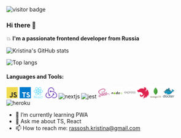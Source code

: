 ![visitor badge](https://visitor-badge.glitch.me/badge?page_id=rasskris.rasskris&left_color=black&right_color=green) 

### Hi there 👋

:boom: **I'm a passionate frontend developer from Russia**

![Kristina's GitHub stats](https://github-readme-stats.vercel.app/api?username=rasskris&theme=merko&show_icons=true)

![Top langs](https://github-readme-stats.vercel.app/api/top-langs/?username=rasskris&theme=merko&layout=compact)

<h4 align="left">Languages and Tools:</h3>
<p>
  <img src="https://raw.githubusercontent.com/devicons/devicon/master/icons/javascript/javascript-original.svg" alt="javascript" width="30" height="30"/>
  <img src="https://raw.githubusercontent.com/devicons/devicon/master/icons/typescript/typescript-original.svg" alt="typescript" width="30" height="30"/>
  <img src="https://raw.githubusercontent.com/devicons/devicon/master/icons/react/react-original-wordmark.svg" alt="react" width="30" height="30"/>
  <img src="https://raw.githubusercontent.com/devicons/devicon/master/icons/redux/redux-original.svg" alt="redux" width="30" height="30"/> 
  <img src="https://cdn.worldvectorlogo.com/logos/nextjs-2.svg" alt="nextjs" width="30" height="30"/>
  <img src="https://www.vectorlogo.zone/logos/jestjsio/jestjsio-icon.svg" alt="jest" width="30" height="30"/>
  <img src="https://raw.githubusercontent.com/devicons/devicon/master/icons/sass/sass-original.svg" alt="sass" width="30" height="30"/> 
  <img src="https://raw.githubusercontent.com/devicons/devicon/master/icons/nodejs/nodejs-original-wordmark.svg" alt="nodejs" width="30" height="30"/>
  <img src="https://raw.githubusercontent.com/devicons/devicon/master/icons/express/express-original-wordmark.svg" alt="express" width="30" height="30"/>
  <img src="https://raw.githubusercontent.com/devicons/devicon/master/icons/nestjs/nestjs-plain.svg" alt="nestjs" width="30" height="30"/> 
  <img src="https://raw.githubusercontent.com/devicons/devicon/master/icons/mongodb/mongodb-original-wordmark.svg" alt="mongodb" width="30" height="30"/> 
  <img src="https://raw.githubusercontent.com/devicons/devicon/master/icons/docker/docker-original-wordmark.svg" alt="docker" width="30" height="30"/> 
  <img src="https://www.vectorlogo.zone/logos/heroku/heroku-icon.svg" alt="heroku" width="30" height="30"/>
</p>


- 🌱 I’m currently learning PWA
- 💬 Ask me about TS, React
- 📫 How to reach me: rassosh.kristina@gmail.com
